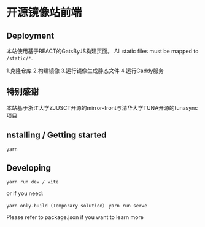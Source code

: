 
# 开源镜像站前端

## Deployment
本站使用基于REACT的GatsByJS构建页面。
All static files must be mapped to `/static/*`.  

1.克隆仓库
2.构建镜像
3.运行镜像生成静态文件
4.运行Caddy服务

## 特别感谢
本站基于浙江大学ZJUSCT开源的mirror-front与清华大学TUNA开源的tunasync项目

## nstalling / Getting started
`yarn` 

## Developing
`yarn run dev / vite`

or if you need:

`yarn only-build (Temporary solution）`
`yarn run serve`

Please refer to package.json if you want to learn more
